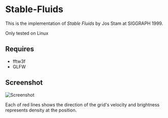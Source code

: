 # Stable-Fluids
This is the implementation of *Stable Fluids* by Jos Stam at SIGGRAPH 1999.

Only tested on Linux

## Requires
* fftw3f
* GLFW

## Screenshot

![Screenshot](output/Screenshot.png)

Each of red lines shows the direction of the grid's velocity and 
brightness represents density at the position.
